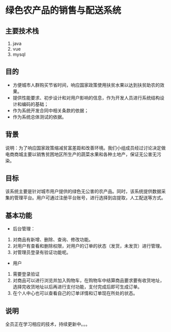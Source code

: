 # 绿色农产品的销售与配送系统
## 主要技术栈
1. java
2. vue
3. mysql
## 目的
- 方便城市人群购买节省时间，响应国家政策使用扶贫水果以达到扶贫助农的效果。
- 提供性能要求、初步设计和对用户影响的信息，作为开发人员进行系统结构设计和编码的基础；
- 作为系统开发合同中相关条款的依据；
- 作为系统总体测试的依据。
## 背景
说明：为了响应国家政策缩减贫富差距和改善环境。我们小组成员经过讨论决定做电商商城主要以销售贫困地区所生产的蔬菜水果和各种土地产，保证无公害无污染。
## 目标
该系统主要是针对城市用户提供的绿色无公害的农产品。同时，该系统提供数据采集的管理平台。用户可通过注册平台账号，进行选择到店提取，人工配送等方式。
## 基本功能
- 后台管理：  
1. 对商品有新增、删除、查询、修改功能。
2. 对用户有查看和删除权限，对用户的订单的状态（发货，未发货）进行管理。
3. 对管理员登录有验证功能呢。
- 用户  
1. 需要登录验证
2. 对商品可以进行浏览并加入购物车，在购物车中结算商品要求要有收货地址，选择完收货地址以后再进行支付功能，支付完成后即可生成订单。
3. 在个人中心也可以查看自己的订单详情和订单现在所处的状态。

## 说明
全员正在学习相应的技术，持续更新中。。。
